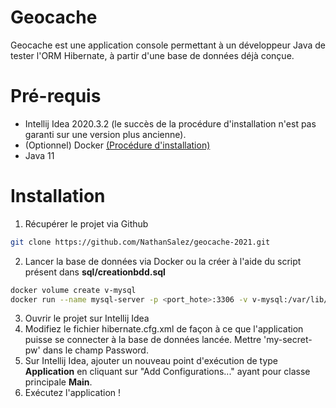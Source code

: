 # Geocache

Geocache est une application console permettant à un développeur Java de tester l'ORM Hibernate, à partir d'une base de données déjà conçue.

# Pré-requis
  - Intellij Idea 2020.3.2 (le succès de la procédure d'installation n'est pas garanti sur une version plus ancienne).
  - (Optionnel) Docker [(Procédure d'installation)](https://docs.docker.com/engine/install/)
  - Java 11

# Installation
  1. Récupérer le projet via Github 
```sh 
git clone https://github.com/NathanSalez/geocache-2021.git
```
  2. Lancer la base de données via Docker ou la créer à l'aide du script présent dans **sql/creationbdd.sql**
```sh
docker volume create v-mysql
docker run --name mysql-server -p <port_hote>:3306 -v v-mysql:/var/lib/mysql -d nsalez/geocache-sql:2.0
```
  3. Ouvrir le projet sur Intellij Idea
  4. Modifiez le fichier hibernate.cfg.xml de façon à ce que l'application puisse se connecter à la base de données lancée. Mettre 'my-secret-pw' dans le champ Password.
  5. Sur Intellij Idea, ajouter un nouveau point d'exécution de type **Application** en cliquant sur "Add Configurations..." ayant pour classe principale **Main**.
  6. Exécutez l'application !

